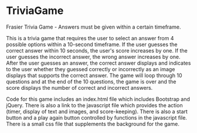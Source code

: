 # TriviaGame
Frasier Trivia Game - Answers must be given within a certain timeframe.

This is a trivia game that requires the user to select an answer from 4 possible options within a 10-second timeframe.  If the user guesses the correct answer within 10 seconds, the user's score increases by one.  If the user guesses the incorrect answer, the wrong answer increases by one. After the user guesses an answer, the correct answer displays and indicates to the user whether they guessed correctly or incorrectly as an image displays that supports the correct answer.  The game will loop through 10 questions and at the end of the 10 questions, the game is over and the score displays the number of correct and incorrect answers.  

Code for this game includes an index.html file which includes Bootstrap and jQuery.  There is also a link to the javascript file which provides the action (timer, display of text and images, and score-keeping).  There is also a start button and a play again button  controlled by functions in the javascript file.  There is a small css file that supplements the background for the game.  
